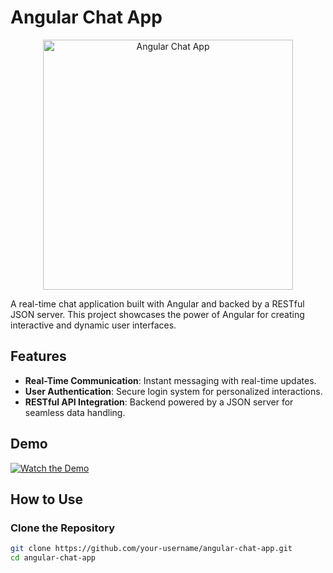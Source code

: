 # Angular Chat App

<p align="center">
  <img src="[path/to/your/Screenshot(549).png](https://github.com/ParagUnhale1998/Angular-Chat-App/blob/main/Screenshot%20(549).png)" alt="Angular Chat App" width="400" />
</p>

A real-time chat application built with Angular and backed by a RESTful JSON server. This project showcases the power of Angular for creating interactive and dynamic user interfaces.

## Features

- **Real-Time Communication**: Instant messaging with real-time updates.
- **User Authentication**: Secure login system for personalized interactions.
- **RESTful API Integration**: Backend powered by a JSON server for seamless data handling.

## Demo

[![Watch the Demo](path/to/your/demo.png)](https://www.linkedin.com/posts/parag-unhale_angular-devloper-job-activity-7111949863570800640-Nw8H/?utm_source=share&utm_medium=member_desktop)

## How to Use

### Clone the Repository

```bash
git clone https://github.com/your-username/angular-chat-app.git
cd angular-chat-app

